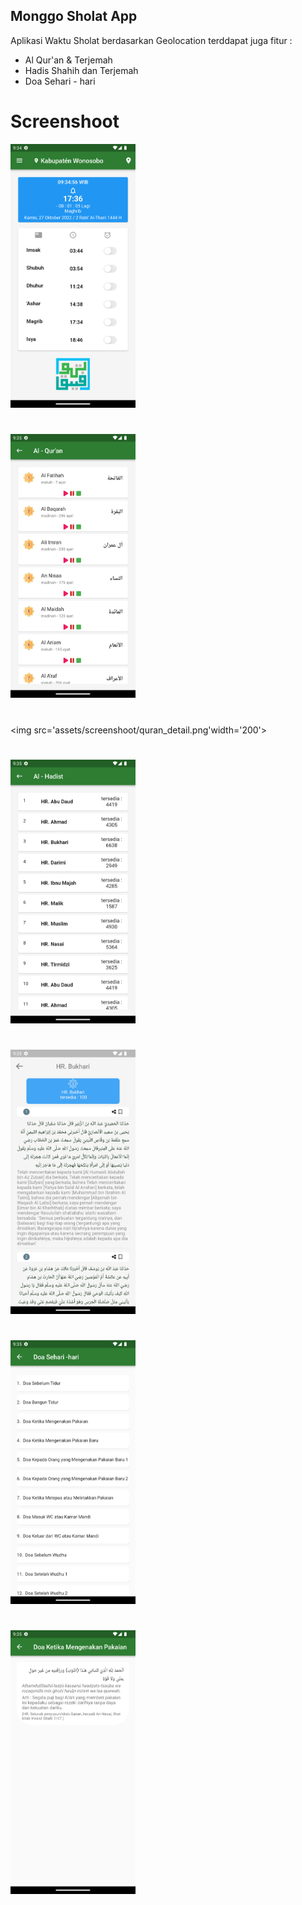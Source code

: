 ## Monggo Sholat App

Aplikasi Waktu Sholat berdasarkan Geolocation
terddapat juga fitur :

- Al Qur'an & Terjemah
- Hadis Shahih dan Terjemah
- Doa Sehari - hari

# Screenshoot

<img src='assets/screenshoot/home.png' width='200'>

#

<img src='assets/screenshoot/quran.png' width='200'>

#

<img src='assets/screenshoot/quran_detail.png'width='200'>

#

<img src='assets/screenshoot/hadis.png' width='200'>

#

<img src='assets/screenshoot/hadis_detail.png' width='200'>

#

<img src='assets/screenshoot/doa.png' width='200'>

#

<img src='assets/screenshoot/doa_detail.png' width='200'>
